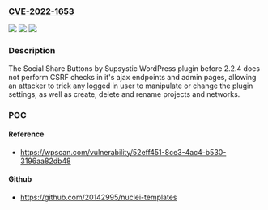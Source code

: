 ### [CVE-2022-1653](https://cve.mitre.org/cgi-bin/cvename.cgi?name=CVE-2022-1653)
![](https://img.shields.io/static/v1?label=Product&message=Social%20Share%20Buttons%20by%20Supsystic&color=blue)
![](https://img.shields.io/static/v1?label=Version&message=2.2.4%3C%202.2.4%20&color=brighgreen)
![](https://img.shields.io/static/v1?label=Vulnerability&message=CWE-352%20Cross-Site%20Request%20Forgery%20(CSRF)&color=brighgreen)

### Description

The Social Share Buttons by Supsystic WordPress plugin before 2.2.4 does not perform CSRF checks in it's ajax endpoints and admin pages, allowing an attacker to trick any logged in user to manipulate or change the plugin settings, as well as create, delete and rename projects and networks.

### POC

#### Reference
- https://wpscan.com/vulnerability/52eff451-8ce3-4ac4-b530-3196aa82db48

#### Github
- https://github.com/20142995/nuclei-templates

